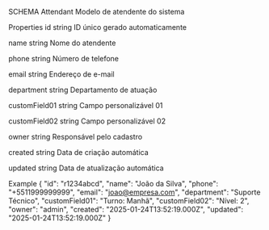 SCHEMA
Attendant
Modelo de atendente do sistema

Properties
id
string
ID único gerado automaticamente

name
string
Nome do atendente

phone
string
Número de telefone

email
string
Endereço de e-mail

department
string
Departamento de atuação

customField01
string
Campo personalizável 01

customField02
string
Campo personalizável 02

owner
string
Responsável pelo cadastro

created
string
Data de criação automática

updated
string
Data de atualização automática

Example
{
  "id": "r1234abcd",
  "name": "João da Silva",
  "phone": "+5511999999999",
  "email": "joao@empresa.com",
  "department": "Suporte Técnico",
  "customField01": "Turno: Manhã",
  "customField02": "Nível: 2",
  "owner": "admin",
  "created": "2025-01-24T13:52:19.000Z",
  "updated": "2025-01-24T13:52:19.000Z"
}